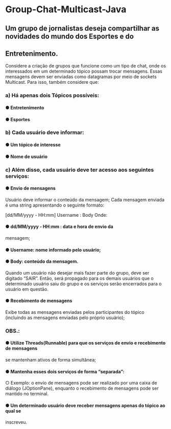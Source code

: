 # Group-Chat-Multicast-Java
## Um grupo de jornalistas deseja compartilhar as novidades do mundo dos Esportes e do
## Entretenimento.
Considere a criação de grupos que funcione como um tipo de chat, onde os
interessados em um determinado tópico possam trocar mensagens. Essas mensagens devem
ser enviadas como datagramas por meio de sockets Multicast.
Para isso, também considere que:
### a) Há apenas dois Tópicos possíveis:
#### ● Entretenimento
#### ● Esportes
### b) Cada usuário deve informar:
#### ● Um tópico de interesse
#### ● Nome de usuário

### c) Além disso, cada usuário deve ter acesso aos seguintes serviços:
#### ● Envio de mensagens
Usuário deve informar o conteúdo da mensagem;
Cada mensagem enviada é uma string apresentando o seguinte formato:

[dd/MM/yyyy - HH:mm] Username : Body
Onde:
#### ● dd/MM/yyyy - HH:mm : data e hora de envio da
mensagem;
#### ● Username: nome informado pelo usuário;
#### ● Body: conteúdo da mensagem.

Quando um usuário não desejar mais fazer parte do grupo, deve ser
digitado “SAIR”. Então, será propagado para os demais usuários que o
determinado usuário saiu do grupo e os serviços serão encerrados para o
usuário em questão.
#### ● Recebimento de mensagens

Exibe todas as mensagens enviadas pelos participantes do tópico
(incluindo as mensagens enviadas pelo próprio usuário);

### OBS.:
#### ● Utilize Threads(Runnable) para que os serviços de envio e recebimento de mensagens
se mantenham ativos de forma simultânea;
#### ● Mantenha esses dois serviços de forma “separada”:
○ Exemplo: o envio de mensagens pode ser realizado por uma caixa de diálogo
(JOptionPane), enquanto o recebimento de mensagens pode ser mantido no
terminal.

#### ● Um determinado usuário deve receber mensagens apenas do tópico ao qual se
inscreveu.
